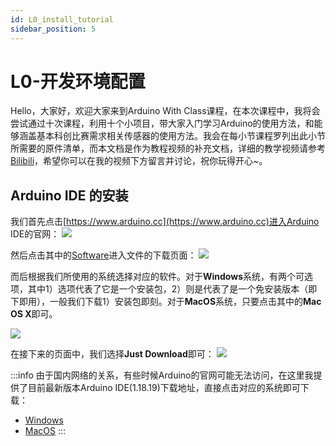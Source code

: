 ```yaml
---
id: L0_install_tutorial
sidebar_position: 5
---
```


# L0-开发环境配置

<!-- 标识符 -->
<!-- :::danger
本文还未完成。
::: -->

Hello，大家好，欢迎大家来到Arduino With Class课程，在本次课程中，我将会尝试通过十次课程，利用十个小项目，带大家入门学习Arduino的使用方法，和能够涵盖基本科创比赛需求相关传感器的使用方法。我会在每小节课程罗列出此小节所需要的原件清单，而本文档是作为教程视频的补充文档，详细的教学视频请参考[Bilibili](https://www.bilibili.com)，希望你可以在我的视频下方留言并讨论，祝你玩得开心~。

## Arduino IDE 的安装
我们首先点击[https://www.arduino.cc](https://www.arduino.cc)进入Arduino IDE的官网：
![](https://dedemaker-1255717351.cos.ap-nanjing.myqcloud.com/Xnip2022-07-19_10-46-31.png)

然后点击其中的[Software](https://www.arduino.cc/en/software)进入文件的下载页面：
![](https://dedemaker-1255717351.cos.ap-nanjing.myqcloud.com/Xnip2022-07-19_10-48-03.png)

而后根据我们所使用的系统选择对应的软件。对于**Windows**系统，有两个可选项，其中1）选项代表了它是一个安装包，2）则是代表了是一个免安装版本（即下即用），一般我们下载1）安装包即刻。对于**MacOS**系统，只要点击其中的**Mac OS X**即可。

![](https://dedemaker-1255717351.cos.ap-nanjing.myqcloud.com/20220719113533.png)

在接下来的页面中，我们选择**Just Download**即可：
![](https://dedemaker-1255717351.cos.ap-nanjing.myqcloud.com/Xnip2022-07-19_10-48-47.png)

:::info
由于国内网络的关系，有些时候Arduino的官网可能无法访问，在这里我提供了目前最新版本Arduino IDE(1.18.19)下载地址，直接点击对应的系统即可下载：
- [Windows](https://dedemaker-1255717351.cos.ap-nanjing.myqcloud.com/Arduino-1.8.19-Mac.zip)
- [MacOS](https://dedemaker-1255717351.cos.ap-nanjing.myqcloud.com/Arduino-1.8.19-Mac.zip)
:::